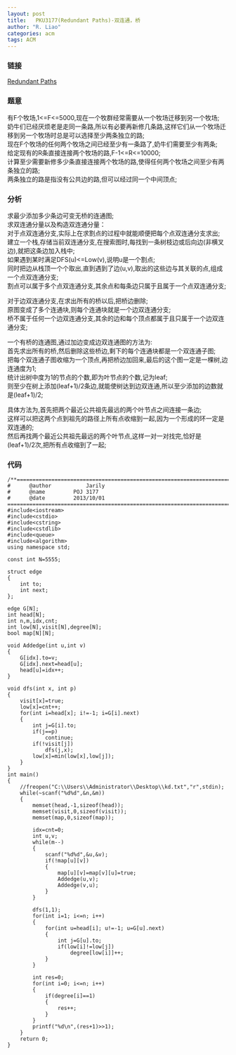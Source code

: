 ```yaml
---
layout: post
title:   PKU3177(Redundant Paths)-双连通，桥
author: "R. Liao" 
categories: acm
tags: ACM
---
```


### 链接  
[Redundant Paths](http://poj.org/problem?id=3177)

### 题意             
有F个牧场,1<=F<=5000,现在一个牧群经常需要从一个牧场迁移到另一个牧场;  
奶牛们已经厌烦老是走同一条路,所以有必要再新修几条路,这样它们从一个牧场迁移到另一个牧场时总是可以选择至少两条独立的路;  
现在F个牧场的任何两个牧场之间已经至少有一条路了,奶牛们需要至少有两条;  
给定现有的R条直接连接两个牧场的路,F-1<=R<=10000;  
计算至少需要新修多少条直接连接两个牧场的路,使得任何两个牧场之间至少有两条独立的路;  
两条独立的路是指没有公共边的路,但可以经过同一个中间顶点;

### 分析            
求最少添加多少条边可变无桥的连通图;  
求双连通分量以及构造双连通分量：  
对于点双连通分支,实际上在求割点的过程中就能顺便把每个点双连通分支求出;  
建立一个栈,存储当前双连通分支,在搜索图时,每找到一条树枝边或后向边(非横叉边),就把这条边加入栈中;  
如果遇到某时满足DFS(u)<=Low(v),说明u是一个割点;  
同时把边从栈顶一个个取出,直到遇到了边(u,v),取出的这些边与其关联的点,组成一个点双连通分支;  
割点可以属于多个点双连通分支,其余点和每条边只属于且属于一个点双连通分支;
  
对于边双连通分支,在求出所有的桥以后,把桥边删除;  
原图变成了多个连通块,则每个连通块就是一个边双连通分支;  
桥不属于任何一个边双连通分支,其余的边和每个顶点都属于且只属于一个边双连通分支;  

一个有桥的连通图,通过加边变成边双连通图的方法为:  
首先求出所有的桥,然后删除这些桥边,剩下的每个连通块都是一个双连通子图;  
把每个双连通子图收缩为一个顶点,再把桥边加回来,最后的这个图一定是一棵树,边连通度为1;  
统计出树中度为1的节点的个数,即为叶节点的个数,记为leaf;  
则至少在树上添加(leaf+1)/2条边,就能使树达到边双连通,所以至少添加的边数就是(leaf+1)/2;  

具体方法为,首先把两个最近公共祖先最远的两个叶节点之间连接一条边;  
这样可以把这两个点到祖先的路径上所有点收缩到一起,因为一个形成的环一定是双连通的;  
然后再找两个最近公共祖先最远的两个叶节点,这样一对一对找完,恰好是(leaf+1)/2次,把所有点收缩到了一起;

### 代码

```
/**============================================================================
#	   @author	         Jarily
#	   @name		 POJ 3177
#	   @date		 2013/10/01
============================================================================**/
#include<iostream>
#include<cstdio>
#include<cstring>
#include<cstdlib>
#include<queue>
#include<algorithm>
using namespace std;

const int N=5555;

struct edge
{
    int to;
    int next;
};

edge G[N];
int head[N];
int n,m,idx,cnt;
int low[N],visit[N],degree[N];
bool map[N][N];

void Addedge(int u,int v)
{
    G[idx].to=v;
    G[idx].next=head[u];
    head[u]=idx++;
}

void dfs(int x, int p)
{
    visit[x]=true;
    low[x]=cnt++;
    for(int i=head[x]; i!=-1; i=G[i].next)
    {
        int j=G[i].to;
        if(j==p)
            continue;
        if(!visit[j])
            dfs(j,x);
        low[x]=min(low[x],low[j]);
    }
}
int main()
{
    //freopen("C:\\Users\\Administrator\\Desktop\\kd.txt","r",stdin);
    while(~scanf("%d%d",&n,&m))
    {
        memset(head,-1,sizeof(head));
        memset(visit,0,sizeof(visit));
        memset(map,0,sizeof(map));

        idx=cnt=0;
        int u,v;
        while(m--)
        {
            scanf("%d%d",&u,&v);
            if(!map[u][v])
            {
                map[u][v]=map[v][u]=true;
                Addedge(u,v);
                Addedge(v,u);
            }
        }

        dfs(1,1);
        for(int i=1; i<=n; i++)
        {
            for(int u=head[i]; u!=-1; u=G[u].next)
            {
                int j=G[u].to;
                if(low[i]!=low[j])
                    degree[low[i]]++;
            }
        }

        int res=0;
        for(int i=0; i<=n; i++)
        {
            if(degree[i]==1)
            {
                res++;
            }
        }
        printf("%d\n",(res+1)>>1);
    }
    return 0;
}


```